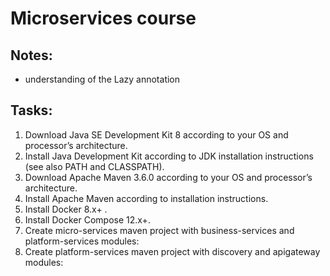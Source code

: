 # Microservices course

## Notes:
 - understanding of the Lazy annotation

## Tasks:
1. Download Java SE Development Kit 8 according to your OS and processor’s architecture.
2. Install Java Development Kit according to JDK installation instructions (see also PATH and CLASSPATH).
3. Download Apache Maven 3.6.0 according to your OS and processor’s architecture.
4. Install Apache Maven according to installation instructions.
5. Install Docker 8.x+ .
6. Install Docker Compose 12.x+.
7. Create micro-services maven project with business-services and platform-services modules:
8. Create platform-services maven project with discovery and apigateway modules: